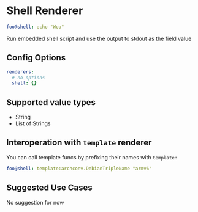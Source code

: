 # Shell Renderer

```yaml
foo@shell: echo "Woo"
```

Run embedded shell script and use the output to stdout as the field value

## Config Options

```yaml
renderers:
  # no options
  shell: {}
```

## Supported value types

- String
- List of Strings

## Interoperation with `template` renderer

You can call template funcs by prefixing their names with `template:`

```yaml
foo@shell: template:archconv.DebianTripleName "armv6"
```

## Suggested Use Cases

No suggestion for now
